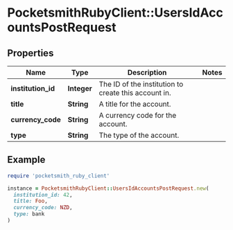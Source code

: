 # PocketsmithRubyClient::UsersIdAccountsPostRequest

## Properties

| Name | Type | Description | Notes |
| ---- | ---- | ----------- | ----- |
| **institution_id** | **Integer** | The ID of the institution to create this account in. |  |
| **title** | **String** | A title for the account. |  |
| **currency_code** | **String** | A currency code for the account. |  |
| **type** | **String** | The type of the account. |  |

## Example

```ruby
require 'pocketsmith_ruby_client'

instance = PocketsmithRubyClient::UsersIdAccountsPostRequest.new(
  institution_id: 42,
  title: Foo,
  currency_code: NZD,
  type: bank
)
```

